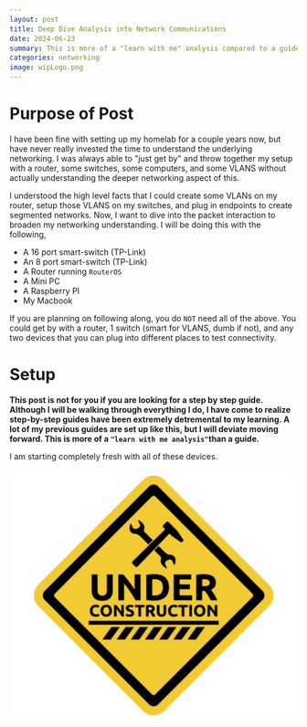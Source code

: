 ```yaml
---
layout: post
title: Deep Dive Analysis into Network Communications
date: 2024-06-23
summary: This is more of a "learn with me" analysis compared to a guide for going deeper into how devices talk.
categories: networking
image: wipLogo.png
---
```


# Purpose of Post

I have been fine with setting up my homelab for a couple years now, but have never really invested the time to understand the underlying networking. I was always able to "just get by" and throw together my setup with a router, some switches, some computers, and some VLANS without actually understanding the deeper networking aspect of this.

I understood the high level facts that I could create some VLANs on my router, setup those VLANS on my switches, and plug in endpoints to create segmented networks. Now, I want to dive into the packet interaction to broaden my networking understanding. I will be doing this with the following,

- A 16 port smart-switch (TP-Link)
- An 8 port smart-switch (TP-Link)
- A Router running `RouterOS`
- A Mini PC
- A Raspberry PI
- My Macbook

If you are planning on following along, you do `NOT` need all of the above. You could get by with a router, 1 switch (smart for VLANS, dumb if not), and any two devices that you can plug into different places to test connectivity.

# Setup

**This post is not for you if you are looking for a step by step guide. Although I will be walking through everything I do, I have come to realize step-by-step guides have been extremely detremental to my learning. A lot of my previous guides are set up like this, but I will deviate moving forward. This is more of a `"learn with me analysis"`than a guide.**

I am starting completely fresh with all of these devices.

![image](/src/assets/images/underConstructionIcon.png)
